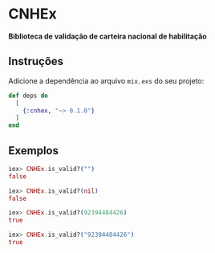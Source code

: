 # CNHEx

**Biblioteca de validação de carteira nacional de habilitação**

## Instruções

Adicione a dependência ao arquivo `mix.exs` do seu projeto:

```elixir
def deps do
  [
    {:cnhex, "~> 0.1.0"}
  ]
end
```

## Exemplos

```elixir
iex> CNHEx.is_valid?("")
false

iex> CNHEx.is_valid?(nil)
false

iex> CNHEx.is_valid?(92394484426)
true

iex> CNHEx.is_valid?("92394484426")
true
```



